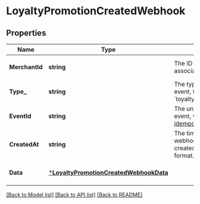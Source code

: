 # LoyaltyPromotionCreatedWebhook

## Properties

 Name           | Type                                                                             | Description                                                                                                                                             | Notes                        
----------------|----------------------------------------------------------------------------------|---------------------------------------------------------------------------------------------------------------------------------------------------------|------------------------------
 **MerchantId** | **string**                                                                       | The ID of the Square seller associated with the event.                                                                                                  | [optional] [default to null] 
 **Type_**      | **string**                                                                       | The type of event. For this event, the value is &#x60;loyalty.promotion.created&#x60;.                                                                  | [optional] [default to null] 
 **EventId**    | **string**                                                                       | The unique ID for the event, which is used for [idempotency support](https://developer.squareup.com/docs/webhooks/step4manage#webhooks-best-practices). | [optional] [default to null] 
 **CreatedAt**  | **string**                                                                       | The timestamp of when the webhook event was created, in RFC 3339 format.                                                                                | [optional] [default to null] 
 **Data**       | [***LoyaltyPromotionCreatedWebhookData**](LoyaltyPromotionCreatedWebhookData.md) |                                                                                                                                                         | [optional] [default to null] 

[[Back to Model list]](../README.md#documentation-for-models) [[Back to API list]](../README.md#documentation-for-api-endpoints) [[Back to README]](../README.md)

